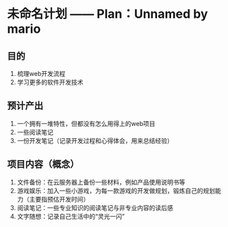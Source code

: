 # 未命名计划 —— Plan：Unnamed by mario

## 目的
1. 梳理web开发流程
1. 学习更多的软件开发技术

## 预计产出
1. 一个拥有一堆特性，但都没有怎么用得上的web项目
1. 一些阅读笔记
1. 一份开发笔记（记录开发过程和心得体会，用来总结经验）

## 项目内容（概念）
1. 文件备份：在云服务器上备份一些材料，例如产品使用说明书等
1. 游戏娱乐：加入一些小游戏，为每一款游戏的开发做规划，锻炼自己的规划能力（主要指预估开发时间）
1. 阅读笔记：一些专业知识的阅读笔记与非专业内容的读后感
1. 文字随想：记录自己生活中的“灵光一闪”
